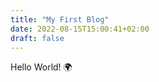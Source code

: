 ```yaml
---
title: "My First Blog"
date: 2022-08-15T15:00:41+02:00
draft: false
---
```


 Hello World! :earth_africa: